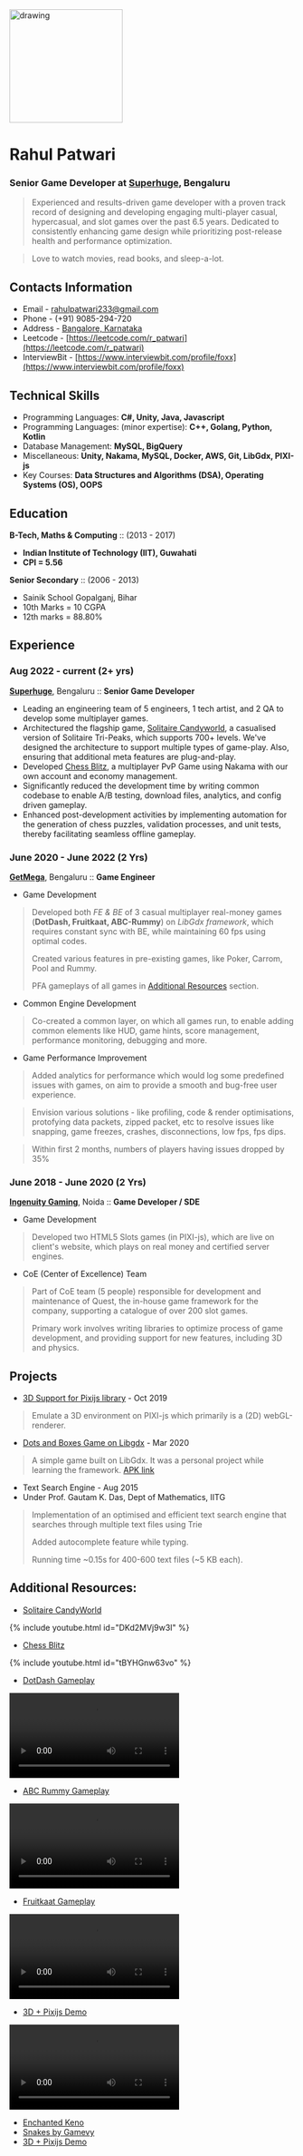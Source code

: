 <!-- <img src="https://user-images.githubusercontent.com/13629939/174485364-4922f3a3-1f6d-43c8-a2c9-df814eb99ddd.JPG" alt="drawing" width="200"/> -->
<img src="https://user-images.githubusercontent.com/13629939/174499471-be11d934-8569-4c64-88ab-85a3f85ff1a7.jpg" alt="drawing" width="200"/>

# Rahul Patwari
### Senior Game Developer at [Superhuge](https://superhugestudios.com/), Bengaluru

> Experienced and results-driven game developer with a proven track record of designing and developing engaging multi-player casual, hypercasual, and slot games over the past 6.5 years. Dedicated to consistently enhancing game design while prioritizing post-release health and performance optimization.

> Love to watch movies, read books, and sleep-a-lot.

## Contacts Information

- Email - rahulpatwari233@gmail.com
- Phone - (+91) 9085-294-720
- Address - [Bangalore, Karnataka](https://maps.app.goo.gl/XF6nFxtmXz8E49Zh9)
- Leetcode - [https://leetcode.com/r_patwari](https://leetcode.com/r_patwari)
- InterviewBit - [https://www.interviewbit.com/profile/foxx](https://www.interviewbit.com/profile/foxx)


## Technical Skills

- Programming Languages: **C#, Unity, Java, Javascript**
- Programming Languages: (minor expertise): **C++, Golang, Python, Kotlin**
- Database Management: **MySQL, BigQuery**
- Miscellaneous: **Unity, Nakama, MySQL, Docker, AWS, Git, LibGdx, PIXI-js**
- Key Courses: **Data Structures and Algorithms (DSA), Operating Systems (OS), OOPS**


## Education
**B-Tech, Maths & Computing**  :: (2013 - 2017)

- **Indian Institute of Technology (IIT), Guwahati**
- **CPI = 5.56**

**Senior Secondary**  :: (2006 - 2013)

- Sainik School Gopalganj, Bihar
- 10th Marks = 10 CGPA
- 12th marks = 88.80%


## Experience

### Aug 2022 - current (2+ yrs)
**[Superhuge](https://superhugestudios.com/)**, Bengaluru :: **Senior Game Developer**
- Leading an engineering team of 5 engineers, 1 tech artist, and 2 QA to develop some multiplayer games.
- Architectured the flagship game, [Solitaire Candyworld](https://www.youtube.com/watch?v=0ej0CxHePlY), a casualised version of Solitaire Tri-Peaks, which supports 700+ levels. We've designed the architecture to support multiple types of game-play. Also, ensuring that additional meta features are plug-and-play.
- Developed [Chess Blitz](https://www.youtube.com/shorts/tBYHGnw63vo), a multiplayer PvP Game using Nakama with our own account and economy management.
- Significantly reduced the development time by writing common codebase to enable A/B testing, download files, analytics, and config driven gameplay.
- Enhanced post-development activities by implementing automation for the generation of chess puzzles, validation processes, and unit tests, thereby facilitating seamless offline gameplay.

### June 2020 - June 2022 (2 Yrs)
**[GetMega](https://www.getmega.com/)**, Bengaluru :: **Game Engineer**

- Game Development
> Developed both *FE & BE* of 3 casual multiplayer real-money games (**DotDash, Fruitkaat, ABC-Rummy**) on *LibGdx framework*, which requires constant sync with BE, while maintaining 60 fps using optimal codes. 
> 
> Created various features in pre-existing games, like Poker, Carrom, Pool and Rummy.
> 
> PFA gameplays of all games in [Additional Resources](#additional-resources) section. 

- Common Engine Development
> Co-created a common layer, on which all games run, to enable adding common elements like HUD, game hints, score management, performance monitoring, debugging and more.

- Game Performance Improvement
> Added analytics for performance which would log some predefined issues with games, on aim to provide a smooth and bug-free user experience.

> Envision various solutions - like profiling, code & render optimisations, protofying data packets, zipped packet, etc to resolve issues like snapping, game freezes, crashes, disconnections, low fps, fps dips.

> Within first 2 months, numbers of players having issues dropped by 35%

### June 2018 - June 2020 (2 Yrs)
**[Ingenuity Gaming](https://www.ingenuitygaming.com/)**, Noida :: **Game Developer / SDE**

- Game Development
> Developed two HTML5 Slots games (in PIXI-js), which are live on client's website, which plays on real money and certified server engines.

- CoE (Center of Excellence) Team
> Part of CoE team (5 people) responsible for development and maintenance of Quest, the in-house game framework for the company, supporting a catalogue of over 200 slot games.
> 
> Primary work involves writing libraries to optimize process of game development, and providing support for new features, including 3D and physics.


## Projects
- [3D Support for Pixijs library](https://patwari.github.io/threejs-within-pixijs/) - Oct 2019
> Emulate a 3D environment on PIXI-js which primarily is a (2D) webGL-renderer.

- [Dots and Boxes Game on Libgdx](https://github.com/patwari/DotAndBoxes) - Mar 2020
> A simple game built on LibGdx. It was a personal project while learning the framework. [APK link](https://github.com/patwari/DotAndBoxes/raw/master/app/release/monoloco.apk)

- Text Search Engine - Aug 2015
- Under Prof. Gautam K. Das, Dept of Mathematics, IITG
> Implementation of an optimised and efficient text search engine that searches through multiple text files using Trie
> 
> Added autocomplete feature while typing.
> 
> Running time ~0.15s for 400-600 text files (~5 KB each).


## Additional Resources:

- [Solitaire CandyWorld](https://www.youtube.com/watch?v=0ej0CxHePlY)

{% include youtube.html id="DKd2MVj9w3I" %}

- [Chess Blitz](https://www.youtube.com/shorts/tBYHGnw63vo)

{% include youtube.html id="tBYHGnw63vo" %}

- [DotDash Gameplay](https://user-images.githubusercontent.com/13629939/174492087-ab444bd1-80da-4038-ae93-b73a07c14ad5.mp4
)

<video src="https://user-images.githubusercontent.com/13629939/174492087-ab444bd1-80da-4038-ae93-b73a07c14ad5.mp4" controls="controls" style="max-width: 730px;">
</video>

<!-- https://user-images.githubusercontent.com/13629939/174492087-ab444bd1-80da-4038-ae93-b73a07c14ad5.mp4 -->

- [ABC Rummy Gameplay](https://user-images.githubusercontent.com/13629939/174494211-a02a4b1e-aeb1-484f-8fb9-6f4aaefde3f7.mp4
)

<video src="https://user-images.githubusercontent.com/13629939/174494211-a02a4b1e-aeb1-484f-8fb9-6f4aaefde3f7.mp4" controls="controls" style="max-width: 730px;">
</video>

<!-- https://user-images.githubusercontent.com/13629939/174494211-a02a4b1e-aeb1-484f-8fb9-6f4aaefde3f7.mp4 -->

- [Fruitkaat Gameplay](https://user-images.githubusercontent.com/13629939/174496902-73dbf280-b4a3-40e6-a3da-96f7649d11d7.mp4
)

<video src="https://user-images.githubusercontent.com/13629939/174496902-73dbf280-b4a3-40e6-a3da-96f7649d11d7.mp4" controls="controls" style="max-width: 730px;">
</video>

<!-- https://user-images.githubusercontent.com/13629939/174496902-73dbf280-b4a3-40e6-a3da-96f7649d11d7.mp4
 -->

- [3D + Pixijs Demo](https://user-images.githubusercontent.com/13629939/174497306-c70150f9-699e-4c37-9f33-f6c7dd04f9e6.mp4
)

<video src="https://user-images.githubusercontent.com/13629939/174497306-c70150f9-699e-4c37-9f33-f6c7dd04f9e6.mp4" controls="controls" style="max-width: 730px;">
</video>

<!-- https://user-images.githubusercontent.com/13629939/174497306-c70150f9-699e-4c37-9f33-f6c7dd04f9e6.mp4 -->


- [Enchanted Keno](http://playgvg.com/single/84)
- [Snakes by Gamevy](https://www.bestnewbingosites.co.uk/slot-articles/snake/)
- [3D + Pixijs Demo](https://patwari.github.io/threejs-within-pixijs/)
